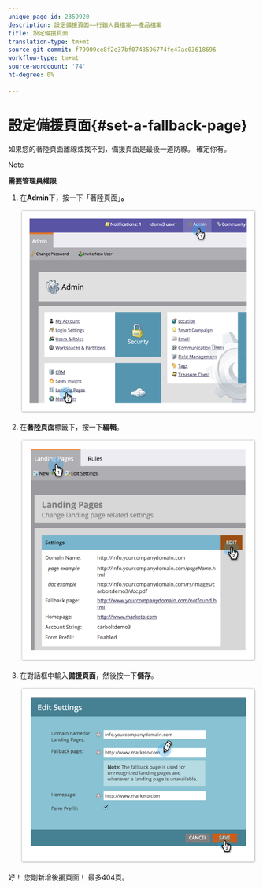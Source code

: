 ```yaml
---
unique-page-id: 2359920
description: 設定備援頁面——行銷人員檔案——產品檔案
title: 設定備援頁面
translation-type: tm+mt
source-git-commit: f79909ce8f2e37bf0748596774fe47ac03618696
workflow-type: tm+mt
source-wordcount: '74'
ht-degree: 0%

---
```



# 設定備援頁面{#set-a-fallback-page}

如果您的著陸頁面離線或找不到，備援頁面是最後一道防線。 確定你有。

>[!NOTE]
>
>**需要管理員權限**

1. 在&#x200B;**Admin**&#x200B;下，按一下「著陸頁面」**。**

   ![](assets/image2014-9-10-12-3a7-3a22.png)

1. 在&#x200B;**著陸頁面**&#x200B;標籤下，按一下&#x200B;**編輯**。

   ![](assets/image2014-9-10-12-3a7-3a5.png)

1. 在對話框中輸入&#x200B;**備援頁面**，然後按一下&#x200B;**儲存**。

   ![](assets/image2014-9-10-12-3a6-3a2.png)

好！ 您剛新增後援頁面！ 最多404頁。
